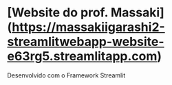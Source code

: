 # [Website do prof. Massaki] (https://massakiigarashi2-streamlitwebapp-website-e63rg5.streamlitapp.com)
Desenvolvido com o Framework Streamlit

